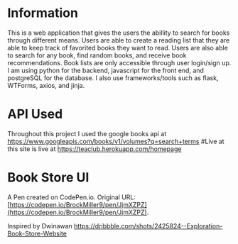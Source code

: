 # Information 
This is a web application that gives the users the abillity to search for books through different means. Users are able to create a reading list that they are able to keep track of favorited books they want to read. Users are also able to search for any book, find random books, and receive book recommendations. Book lists are only accessible through user login/sign up. I am using python for the backend, javascript for the front end, and postgreSQL for the database. I also use frameworks/tools such as flask, WTForms, axios, and jinja. 



# API Used
Throughout this project I used the google books api at https://www.googleapis.com/books/v1/volumes?q=search+terms
#Live at
this site is live at https://teaclub.herokuapp.com/homepage


# Book Store UI

A Pen created on CodePen.io. Original URL: [https://codepen.io/BrockMiller9/pen/JjmXZPZ](https://codepen.io/BrockMiller9/pen/JjmXZPZ).

Inspired by Dwinawan
https://dribbble.com/shots/2425824--Exploration-Book-Store-Website
